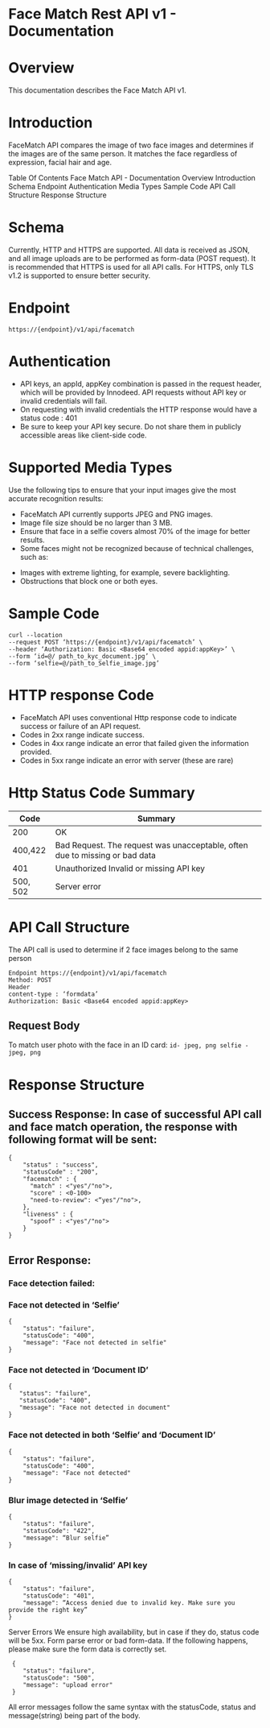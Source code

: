 # Face Match Rest API v1 - Documentation

# Overview
This documentation describes the Face Match API v1.

# Introduction
FaceMatch API compares the image of two face images and determines if the images are of the 
same person. It matches the face regardless of expression, facial hair and age.

Table Of Contents
Face Match API - Documentation
Overview
Introduction
Schema
Endpoint
Authentication
Media Types
Sample Code
API Call Structure
Response Structure

# Schema
Currently, HTTP and HTTPS are supported. All data is received as JSON, and all image uploads are to be performed as form-data (POST request). It is recommended that HTTPS is used for all API calls. For HTTPS, only TLS v1.2 is supported to ensure better security.

# Endpoint
`https://{endpoint}/v1/api/facematch`

# Authentication
* API keys, an appId, appKey combination is passed in the request header, which will be provided by Innodeed. API requests without API key or invalid credentials will fail.
* On requesting with invalid credentials the HTTP response would have a status code : 401
* Be sure to keep your API key secure. Do not share them in publicly accessible areas like client-side code.

# Supported Media Types

Use the following tips to ensure that your input images give the most accurate recognition results:
* FaceMatch API currently supports  JPEG and PNG images.
* Image file size should be no larger than 3 MB.
* Ensure that face in a selfie covers almost 70% of the image for better results.
* Some faces might not be recognized because of technical challenges, such as:
- Images with extreme lighting, for example, severe backlighting.
- Obstructions that block one or both eyes.


# Sample Code

```
curl --location 
--request POST ‘https://{endpoint}/v1/api/facematch’ \
--header ‘Authorization: Basic <Base64 encoded appid:appKey>’ \
--form ‘id=@/ path_to_kyc_document.jpg’ \
--form ‘selfie=@/path_to_Selfie_image.jpg’
```

# HTTP response Code

* FaceMatch API uses conventional Http response code to indicate success or failure of an API request.
* Codes in 2xx range indicate success.
* Codes in 4xx range indicate an error that failed given the information provided.
* Codes in 5xx range indicate an error with server (these are rare)

# Http Status Code Summary

| Code  | Summary |
| ------------- | ------------- |
| 200 | OK |
| 400,422  | Bad Request. The request was unacceptable, often due to missing or bad data  |
| 401   | Unauthorized    Invalid or missing API key |
| 500, 502 | Server error





# API Call Structure

The API call is used to determine if 2 face images belong to the same person

```
Endpoint https://{endpoint}/v1/api/facematch 
Method: POST
Header
content-type : ‘formdata’
Authorization: Basic <Base64 encoded appid:appKey>
```
## Request Body
To match user photo with the face in an ID card:
``
id- jpeg, png
selfie - jpeg, png
``


# Response Structure

## Success Response: In case of successful API call and face match operation, the response with following format will be sent:
```
{
    "status" : "success",
    "statusCode" : "200",
    "facematch" : {
      "match" : <"yes"/"no">,
      "score" : <0-100>
      "need-to-review": <“yes"/"no">,
    },
    "liveness" : {
      "spoof" : <"yes"/"no">
    }
}
 ```
    
## Error Response:
### Face detection failed:
### Face not detected in ‘Selfie’
```
{
    "status": "failure",
    "statusCode": "400",
    "message": "Face not detected in selfie"
}
```

### Face not detected in ‘Document ID’
```
{           
   "status": "failure",
   "statusCode": "400",
   "message": "Face not detected in document"
}
```

### Face not detected in both ‘Selfie’ and ‘Document ID’ 
```
{           
    "status": "failure",
    "statusCode": "400",
    "message": "Face not detected"       
}
```

### Blur image detected in ‘Selfie’
```
{           
    "status": "failure",
    "statusCode": "422",
    "message": “Blur selfie”    
}
```

### In case of ‘missing/invalid’ API key
```
{           
    "status": "failure",
    "statusCode": "401",
    "message": “Access denied due to invalid key. Make sure you provide the right key”
}
```

Server Errors We ensure high availability, but in case if they do, status code will be 5xx.
Form parse error or bad form-data. If the following happens, please make sure the form data is correctly set.
 ``` 
  {
     "status": "failure",
     "statusCode": "500",
     "message": "upload error"
  }
 ``` 
All error messages follow the same syntax with the statusCode, status and message(string) being part of the body.
